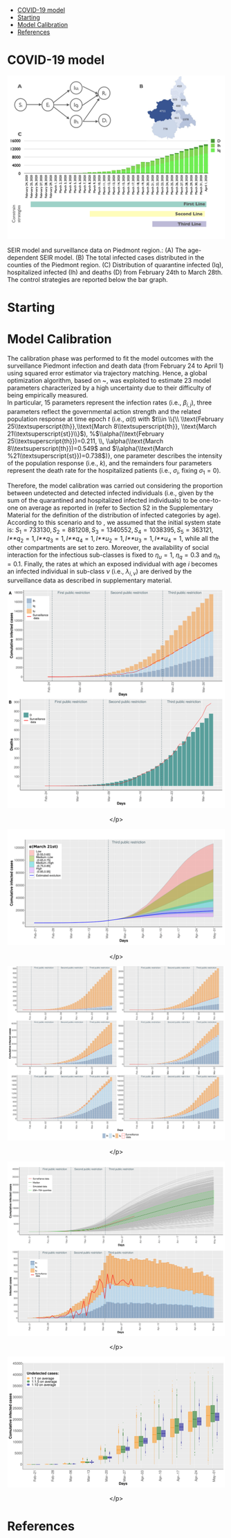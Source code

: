 -   [COVID-19 model](#covid-19-model)
-   [Starting](#starting)
-   [Model Calibration](#model-calibration)
-   [References](#references)

COVID-19 model
==============

<img src="./Figures/SEIR-Model.png" alt="\label{fig:Pertussis_PN} SEIR model and surveillance data on Piedmont region.: (A) The age-dependent SEIR model. (B) The total infected cases distributed in the counties of the Piedmont region. (C) Distribution of quarantine infected (Iq), hospitalized infected  (Ih) and deaths (D) from February 24th to March 28th. The control strategies are reported below the bar graph."  />
<p class="caption">
 SEIR model and surveillance data on Piedmont region.: (A) The
age-dependent SEIR model. (B) The total infected cases distributed in
the counties of the Piedmont region. (C) Distribution of quarantine
infected (Iq), hospitalized infected (Ih) and deaths (D) from February
24th to March 28th. The control strategies are reported below the bar
graph.
</p>

Starting
========

Model Calibration
=================

The calibration phase was performed to fit the model outcomes with the
surveillance Piedmont infection and death data (from February 24 to
April 1) using squared error estimator via trajectory matching. Hence, a
global optimization algorithm, based on ~, was exploited to estimate 23
model parameters characterized by a high uncertainty due to their
difficulty of being empirically measured.  
In particular, 15 parameters represent the infection rates (i.e.,
*β*<sub>*i*, *j*</sub>), three parameters reflect the governmental
action strength and the related population response at time epoch *t*
(i.e., *α*(*t*) with
$t\\in \\{\\ \\text{February 25\\textsuperscript{th}},\\text{March 8\\textsuperscript{th}}, \\text{March 21\\textsuperscript{st}}\\}$),
%$\\alpha(\\text{February 25\\textsuperscript{th}})=0.211, \\, \\alpha(\\text{March 8\\textsuperscript{th}})=0.549$
and $\\alpha(\\text{March %21\\textsuperscript{st}})=0.738$)}, one
parameter describes the intensity of the population response (i.e.,
*k*), and the remainders four parameters represent the death rate for
the hospitalized patients (i.e., *σ*<sub>*i*</sub>, fixing
*σ*<sub>1</sub> = 0).

Therefore, the model calibration was carried out considering the
proportion between undetected and detected infected individuals (i.e.,
given by the sum of the quarantined and hospitalized infected
individuals) to be one-to-one on average as reported in (refer to
Section S2 in the Supplementary Material for the definition of the
distribution of infected categories by age). According to this scenario
and to , we assumed that the initial system state is:
*S*<sub>1</sub> = 733130, *S*<sub>2</sub> = 881208, *S*<sub>3</sub> = 1340552, *S*<sub>4</sub> = 1038395, *S*<sub>5</sub> = 363121, *I**q*<sub>2</sub> = 1, *I**q*<sub>3</sub> = 1, *I**q*<sub>4</sub> = 1, *I**u*<sub>2</sub> = 1, *I**u*<sub>3</sub> = 1, *I**u*<sub>4</sub> = 1,
while all the other compartments are set to zero. Moreover, the
availability of social interaction for the infectious sub-classes is
fixed to *η*<sub>*u*</sub> = 1, *η*<sub>*q*</sub> = 0.3 and
*η*<sub>*h*</sub> = 0.1. Finally, the rates at which an exposed
individual with age *i* becomes an infected individual in sub-class *ν*
(i.e., *λ*<sub>*i*, *ν*</sub>) are derived by the surveillance data as
described in supplementary material.

<div class="figure" style="text-align: center">
<img src="./Figures/Comulatives-1.png" alt="\"  />
<p class="caption">
&lt;/p&gt;
</div>
<div class="figure" style="text-align: center">
<img src="./Figures/FutureComulativeInfects-1.png" alt="\"  />
<p class="caption">
&lt;/p&gt;
</div>
<div class="figure" style="text-align: center">
<img src="./Figures/InfectsHistALL-1.png" alt="\"  />
<p class="caption">
&lt;/p&gt;
</div>
<div class="figure" style="text-align: center">
<img src="./Figures/StochPlot-1.png" alt="\"  />
<p class="caption">
&lt;/p&gt;
</div>
<div class="figure" style="text-align: center">
<img src="./Figures/ViolinPlot-1.png" alt="\"  />
<p class="caption">
&lt;/p&gt;
</div>

References
==========
